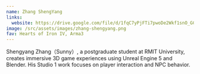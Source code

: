 ```yaml
---
name: Zhang ShengYang
links:
  website: https://drive.google.com/file/d/1fqC7yPjFTi7pwoDe2Wkf1snO_GCf3jse/view?usp=sharing
image: /src/assets/images/zhang-shengyang.png
fav: Hearts of Iron IV, Arma3
---
```

Shengyang Zhang（Sunny）, a postgraduate student at RMIT University, creates immersive 3D game experiences using Unreal Engine 5 and Blender. His Studio 1 work focuses on player interaction and NPC behavior.
